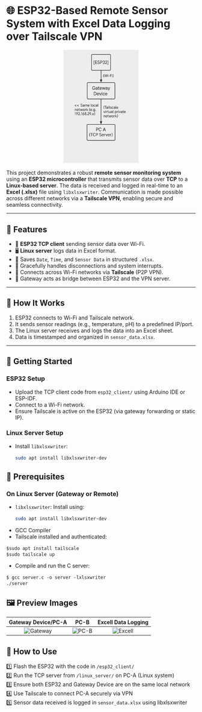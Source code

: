 # 🌐 ESP32-Based Remote Sensor System with Excel Data Logging over Tailscale VPN

<p align="center">
  <img src="Img/Block_Diagram.png" alt="Project Banner" width="200"/>
</p>


This project demonstrates a robust **remote sensor monitoring system** using an **ESP32 microcontroller** that transmits sensor data over **TCP** to a **Linux-based server**. The data is received and logged in real-time to an **Excel (.xlsx)** file using `libxlsxwriter`. Communication is made possible across different networks via a **Tailscale VPN**, enabling secure and seamless connectivity.

---

## 🚀 Features

- 📡 **ESP32 TCP client** sending sensor data over Wi-Fi.
- 🖥️ **Linux server** logs data in Excel format.
- 📁 Saves `Date`, `Time`, and `Sensor Data` in structured `.xlsx`.
- 🧠 Gracefully handles disconnections and system interrupts.
- 🔐 Connects across Wi-Fi networks via **Tailscale** (P2P VPN).
- 🛜 Gateway acts as bridge between ESP32 and the VPN server.

---


## 🧪 How It Works

1. ESP32 connects to Wi-Fi and Tailscale network.
2. It sends sensor readings (e.g., temperature, pH) to a predefined IP/port.
3. The Linux server receives and logs the data into an Excel sheet.
4. Data is timestamped and organized in `sensor_data.xlsx`.

---

## 🚀 Getting Started

### ESP32 Setup
- Upload the TCP client code from `esp32_client/` using Arduino IDE or ESP-IDF.
- Connect to a Wi-Fi network.
- Ensure Tailscale is active on the ESP32 (via gateway forwarding or static IP).

### Linux Server Setup
- Install `libxlsxwriter`:  
  ```bash
  sudo apt install libxlsxwriter-dev

## 🧪 Prerequisites
### On Linux Server (Gateway or Remote)
- `libxlsxwriter`: Install using:
  ```bash
  sudo apt install libxlsxwriter-dev
- GCC Compiler
- Tailscale installed and authenticated:
 ```
$sudo apt install tailscale
$sudo tailscale up
```
- Compile and run the C server:
```
$ gcc server.c -o server -lxlsxwriter
./server
```
## 🖼️ Preview Images

| Gateway Device/PC-A | PC-B | Excell Data Logging |
|:---------:|:----------:|:---------:|
| ![Gateway](Img/PC-A.png) | ![PC-B](Img/PC-B.png) | ![Excell](Img/Excell.png) |

## 🔧 How to Use

1️⃣ Flash the ESP32 with the code in `/esp32_client/`  
2️⃣ Run the TCP server from `/linux_server/` on PC-A (Linux system)  
3️⃣ Ensure both ESP32 and Gateway Device are on the same local network  
4️⃣ Use Tailscale to connect PC-A securely via VPN  
5️⃣ Sensor data received is logged in `sensor_data.xlsx` using libxlsxwriter

